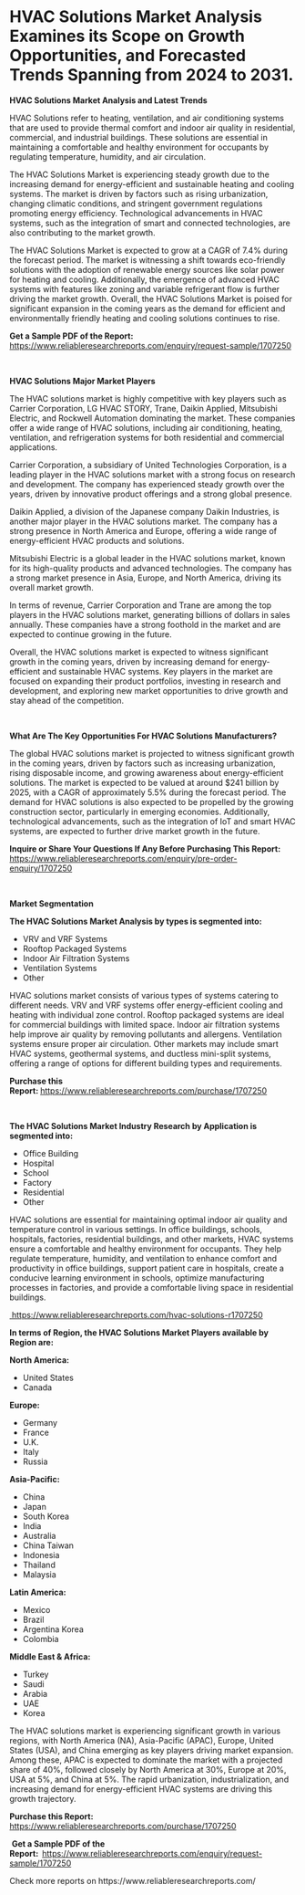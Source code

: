 <p><h1>HVAC Solutions Market Analysis Examines its Scope on Growth Opportunities, and Forecasted Trends Spanning from 2024 to 2031.</h1></p><p><strong>HVAC Solutions Market Analysis and Latest Trends</strong></p>
<p><p>HVAC Solutions refer to heating, ventilation, and air conditioning systems that are used to provide thermal comfort and indoor air quality in residential, commercial, and industrial buildings. These solutions are essential in maintaining a comfortable and healthy environment for occupants by regulating temperature, humidity, and air circulation.</p><p>The HVAC Solutions Market is experiencing steady growth due to the increasing demand for energy-efficient and sustainable heating and cooling systems. The market is driven by factors such as rising urbanization, changing climatic conditions, and stringent government regulations promoting energy efficiency. Technological advancements in HVAC systems, such as the integration of smart and connected technologies, are also contributing to the market growth.</p><p>The HVAC Solutions Market is expected to grow at a CAGR of 7.4% during the forecast period. The market is witnessing a shift towards eco-friendly solutions with the adoption of renewable energy sources like solar power for heating and cooling. Additionally, the emergence of advanced HVAC systems with features like zoning and variable refrigerant flow is further driving the market growth. Overall, the HVAC Solutions Market is poised for significant expansion in the coming years as the demand for efficient and environmentally friendly heating and cooling solutions continues to rise.</p></p>
<p><strong>Get a Sample PDF of the Report:&nbsp;</strong> <a href="https://www.reliableresearchreports.com/enquiry/request-sample/1707250">https://www.reliableresearchreports.com/enquiry/request-sample/1707250</a></p>
<p>&nbsp;</p>
<p><strong>HVAC Solutions Major Market Players</strong></p>
<p><p>The HVAC solutions market is highly competitive with key players such as Carrier Corporation, LG HVAC STORY, Trane, Daikin Applied, Mitsubishi Electric, and Rockwell Automation dominating the market. These companies offer a wide range of HVAC solutions, including air conditioning, heating, ventilation, and refrigeration systems for both residential and commercial applications.</p><p>Carrier Corporation, a subsidiary of United Technologies Corporation, is a leading player in the HVAC solutions market with a strong focus on research and development. The company has experienced steady growth over the years, driven by innovative product offerings and a strong global presence.</p><p>Daikin Applied, a division of the Japanese company Daikin Industries, is another major player in the HVAC solutions market. The company has a strong presence in North America and Europe, offering a wide range of energy-efficient HVAC products and solutions.</p><p>Mitsubishi Electric is a global leader in the HVAC solutions market, known for its high-quality products and advanced technologies. The company has a strong market presence in Asia, Europe, and North America, driving its overall market growth.</p><p>In terms of revenue, Carrier Corporation and Trane are among the top players in the HVAC solutions market, generating billions of dollars in sales annually. These companies have a strong foothold in the market and are expected to continue growing in the future.</p><p>Overall, the HVAC solutions market is expected to witness significant growth in the coming years, driven by increasing demand for energy-efficient and sustainable HVAC systems. Key players in the market are focused on expanding their product portfolios, investing in research and development, and exploring new market opportunities to drive growth and stay ahead of the competition.</p></p>
<p>&nbsp;</p>
<p><strong>What Are The Key Opportunities For HVAC Solutions Manufacturers?</strong></p>
<p><p>The global HVAC solutions market is projected to witness significant growth in the coming years, driven by factors such as increasing urbanization, rising disposable income, and growing awareness about energy-efficient solutions. The market is expected to be valued at around $241 billion by 2025, with a CAGR of approximately 5.5% during the forecast period. The demand for HVAC solutions is also expected to be propelled by the growing construction sector, particularly in emerging economies. Additionally, technological advancements, such as the integration of IoT and smart HVAC systems, are expected to further drive market growth in the future.</p></p>
<p><strong>Inquire or Share Your Questions If Any Before Purchasing This Report:</strong> <a href="https://www.reliableresearchreports.com/enquiry/pre-order-enquiry/1707250">https://www.reliableresearchreports.com/enquiry/pre-order-enquiry/1707250</a></p>
<p>&nbsp;</p>
<p><strong>Market Segmentation</strong></p>
<p><strong>The HVAC Solutions Market Analysis by types is segmented into:</strong></p>
<p><ul><li>VRV and VRF Systems</li><li>Rooftop Packaged Systems</li><li>Indoor Air Filtration Systems</li><li>Ventilation Systems</li><li>Other</li></ul></p>
<p><p>HVAC solutions market consists of various types of systems catering to different needs. VRV and VRF systems offer energy-efficient cooling and heating with individual zone control. Rooftop packaged systems are ideal for commercial buildings with limited space. Indoor air filtration systems help improve air quality by removing pollutants and allergens. Ventilation systems ensure proper air circulation. Other markets may include smart HVAC systems, geothermal systems, and ductless mini-split systems, offering a range of options for different building types and requirements.</p></p>
<p><strong>Purchase this Report:&nbsp;</strong><a href="https://www.reliableresearchreports.com/purchase/1707250">https://www.reliableresearchreports.com/purchase/1707250</a></p>
<p>&nbsp;</p>
<p><strong>The HVAC Solutions Market Industry Research by Application is segmented into:</strong></p>
<p><ul><li>Office Building</li><li>Hospital</li><li>School</li><li>Factory</li><li>Residential</li><li>Other</li></ul></p>
<p><p>HVAC solutions are essential for maintaining optimal indoor air quality and temperature control in various settings. In office buildings, schools, hospitals, factories, residential buildings, and other markets, HVAC systems ensure a comfortable and healthy environment for occupants. They help regulate temperature, humidity, and ventilation to enhance comfort and productivity in office buildings, support patient care in hospitals, create a conducive learning environment in schools, optimize manufacturing processes in factories, and provide a comfortable living space in residential buildings.</p></p>
<p><a href="https://www.reliableresearchreports.com/hvac-solutions-r1707250">&nbsp;https://www.reliableresearchreports.com/hvac-solutions-r1707250</a></p>
<p><strong>In terms of Region, the HVAC Solutions Market Players available by Region are:</strong></p>
<p>
    <p> <strong> North America: </strong>
        <ul>
            <li>United States</li>
            <li>Canada</li>
        </ul>
        </p> 
    <p> <strong> Europe: </strong>
        <ul>
            <li>Germany</li>
            <li>France</li>
            <li>U.K.</li>
            <li>Italy</li>
            <li>Russia</li>
        </ul>
        </p> 
    <p> <strong> Asia-Pacific: </strong>
        <ul>
            <li>China</li>
            <li>Japan</li>
            <li>South Korea</li>
            <li>India</li>
            <li>Australia</li>
            <li>China Taiwan</li>
            <li>Indonesia</li>
            <li>Thailand</li>
            <li>Malaysia</li>
        </ul>
        </p> 
    <p> <strong> Latin America: </strong>
        <ul>
            <li>Mexico</li>
            <li>Brazil</li>
            <li>Argentina Korea</li>
            <li>Colombia</li>
        </ul>
        </p> 
    <p> <strong> Middle East & Africa: </strong>
        <ul>
            <li>Turkey</li>
            <li>Saudi</li>
            <li>Arabia</li>
            <li>UAE</li>
            <li>Korea</li>
        </ul>
    </p>
    </p>
<p><p>The HVAC solutions market is experiencing significant growth in various regions, with North America (NA), Asia-Pacific (APAC), Europe, United States (USA), and China emerging as key players driving market expansion. Among these, APAC is expected to dominate the market with a projected share of 40%, followed closely by North America at 30%, Europe at 20%, USA at 5%, and China at 5%. The rapid urbanization, industrialization, and increasing demand for energy-efficient HVAC systems are driving this growth trajectory.</p></p>
<p><strong>Purchase this Report: </strong><a href="https://www.reliableresearchreports.com/purchase/1707250">https://www.reliableresearchreports.com/purchase/1707250</a></p>
<p>&nbsp;<strong>Get a Sample PDF of the Report:&nbsp;&nbsp;</strong><a href="https://www.reliableresearchreports.com/enquiry/request-sample/1707250">https://www.reliableresearchreports.com/enquiry/request-sample/1707250</a></p>
<p><strong></strong></p>
<p>Check more reports on https://www.reliableresearchreports.com/</p>